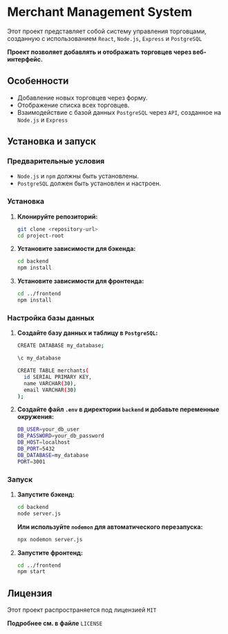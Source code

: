 # Merchant Management System

Этот проект представляет собой систему управления торговцами, созданную с использованием `React`, `Node.js`, `Express` и `PostgreSQL`

**Проект позволяет добавлять и отображать торговцев через веб-интерфейс.**

## Особенности

- Добавление новых торговцев через форму.
- Отображение списка всех торговцев.
- Взаимодействие с базой данных `PostgreSQL` через `API`, созданное на `Node.js` и `Express`

## Установка и запуск

### Предварительные условия

- `Node.js` и `npm` должны быть установлены.
- `PostgreSQL` должен быть установлен и настроен.

### Установка

1. **Клонируйте репозиторий:**

   ```bash
   git clone <repository-url>
   cd project-root
   ```

2. **Установите зависимости для бэкенда:**
   
   ```bash
   cd backend
   npm install
   ```

3. **Установите зависимости для фронтенда:**
   
   ```bash
   cd ../frontend
   npm install
   ```

### Настройка базы данных

1. **Создайте базу данных и таблицу в `PostgreSQL`:**

   ```bash
   CREATE DATABASE my_database;

   \c my_database

   CREATE TABLE merchants(
     id SERIAL PRIMARY KEY,
     name VARCHAR(30),
     email VARCHAR(30)
   );
   ```

2. **Создайте файл `.env` в директории `backend` и добавьте переменные окружения:**

   ```bash
   DB_USER=your_db_user
   DB_PASSWORD=your_db_password
   DB_HOST=localhost
   DB_PORT=5432
   DB_DATABASE=my_database
   PORT=3001
   ```

### Запуск

1. **Запустите бэкенд:**

   ```bash
   cd backend
   node server.js
   ```

   **Или используйте `nodemon` для автоматического перезапуска:**

   ```bash
   npx nodemon server.js
   ```

2. **Запустите фронтенд:**

   ```bash
   cd ../frontend
   npm start
   ```

## Лицензия

Этот проект распространяется под лицензией `MIT`

**Подробнее см. в файле** `LICENSE`
